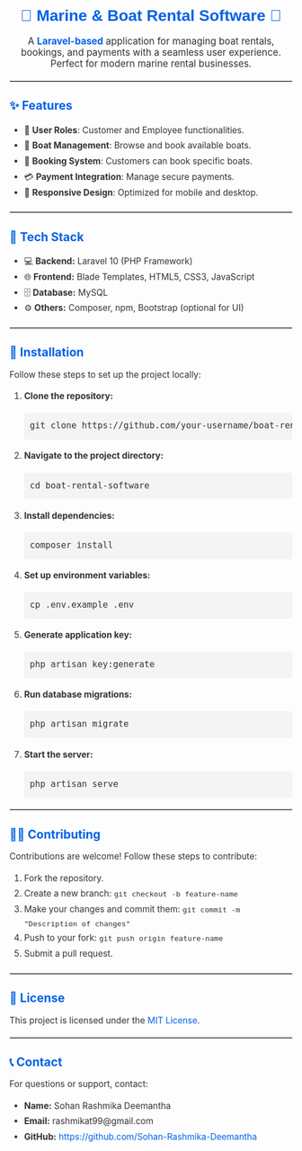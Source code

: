 <h1 style="text-align: center; color: #0062E6; font-family: Arial, sans-serif;">
    🌊 Marine & Boat Rental Software 🚤
</h1>

<p style="text-align: center; font-size: 1.2em; color: #333;">
    A <strong style="color: #0062E6;">Laravel-based</strong> application for managing boat rentals, bookings, and payments with a seamless user experience. Perfect for modern marine rental businesses.
</p>

<hr style="border: 1px solid #ccc; margin: 20px 0;">

<h2 style="color: #0062E6;">✨ Features</h2>
<ul style="font-size: 1.1em; line-height: 1.8; color: #333;">
    <li>🔑 <strong>User Roles</strong>: Customer and Employee functionalities.</li>
    <li>🚤 <strong>Boat Management</strong>: Browse and book available boats.</li>
    <li>📅 <strong>Booking System</strong>: Customers can book specific boats.</li>
    <li>💳 <strong>Payment Integration</strong>: Manage secure payments.</li>
    <li>📱 <strong>Responsive Design</strong>: Optimized for mobile and desktop.</li>
</ul>

<hr style="border: 1px solid #ccc; margin: 20px 0;">

<h2 style="color: #0062E6;">🔧 Tech Stack</h2>
<ul style="font-size: 1.1em; line-height: 1.8; color: #333;">
    <li>💻 <strong>Backend:</strong> Laravel 10 (PHP Framework)</li>
    <li>🌐 <strong>Frontend:</strong> Blade Templates, HTML5, CSS3, JavaScript</li>
    <li>🗄️ <strong>Database:</strong> MySQL</li>
    <li>⚙️ <strong>Others:</strong> Composer, npm, Bootstrap (optional for UI)</li>
</ul>

<hr style="border: 1px solid #ccc; margin: 20px 0;">

<h2 style="color: #0062E6;">🚀 Installation</h2>
<p style="font-size: 1.1em; color: #333;">
    Follow these steps to set up the project locally:
</p>

<ol style="font-size: 1.1em; line-height: 1.8; color: #333;">
    <li><strong>Clone the repository:</strong></li>
    <pre style="background-color: #f4f4f4; padding: 10px; border-radius: 5px;">git clone https://github.com/your-username/boat-rental-software.git</pre>
    <li><strong>Navigate to the project directory:</strong></li>
    <pre style="background-color: #f4f4f4; padding: 10px; border-radius: 5px;">cd boat-rental-software</pre>
    <li><strong>Install dependencies:</strong></li>
    <pre style="background-color: #f4f4f4; padding: 10px; border-radius: 5px;">composer install</pre>
    <li><strong>Set up environment variables:</strong></li>
    <pre style="background-color: #f4f4f4; padding: 10px; border-radius: 5px;">cp .env.example .env</pre>
    <li><strong>Generate application key:</strong></li>
    <pre style="background-color: #f4f4f4; padding: 10px; border-radius: 5px;">php artisan key:generate</pre>
    <li><strong>Run database migrations:</strong></li>
    <pre style="background-color: #f4f4f4; padding: 10px; border-radius: 5px;">php artisan migrate</pre>
    <li><strong>Start the server:</strong></li>
    <pre style="background-color: #f4f4f4; padding: 10px; border-radius: 5px;">php artisan serve</pre>
</ol>

<hr style="border: 1px solid #ccc; margin: 20px 0;">

<h2 style="color: #0062E6;">👩‍💻 Contributing</h2>
<p style="font-size: 1.1em; color: #333;">
    Contributions are welcome! Follow these steps to contribute:
</p>
<ol style="font-size: 1.1em; line-height: 1.8; color: #333;">
    <li>Fork the repository.</li>
    <li>Create a new branch: <code>git checkout -b feature-name</code></li>
    <li>Make your changes and commit them: <code>git commit -m "Description of changes"</code></li>
    <li>Push to your fork: <code>git push origin feature-name</code></li>
    <li>Submit a pull request.</li>
</ol>

<hr style="border: 1px solid #ccc; margin: 20px 0;">

<h2 style="color: #0062E6;">📄 License</h2>
<p style="font-size: 1.1em; color: #333;">
    This project is licensed under the <a href="LICENSE" style="color: #0062E6; text-decoration: none;">MIT License</a>.
</p>

<hr style="border: 1px solid #ccc; margin: 20px 0;">

<h2 style="color: #0062E6;">📞 Contact</h2>
<p style="font-size: 1.1em; color: #333;">
    For questions or support, contact:
</p>
<ul style="font-size: 1.1em; line-height: 1.8; color: #333;">
    <li><strong>Name:</strong> Sohan Rashmika Deemantha</li>
    <li><strong>Email:</strong> rashmikat99@gmail.com</li>
    <li><strong>GitHub:</strong> <a href="https://github.com/Sohan-Rashmika-Deemantha" style="color: #0062E6; text-decoration: none;">https://github.com/Sohan-Rashmika-Deemantha</a></li>
</ul>
